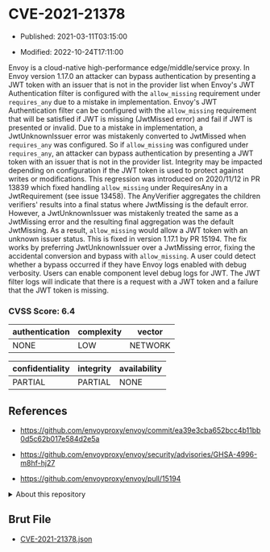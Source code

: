 # CVE-2021-21378

- Published: 2021-03-11T03:15:00

- Modified: 2022-10-24T17:11:00

Envoy is a cloud-native high-performance edge/middle/service proxy. In Envoy version 1.17.0 an attacker can bypass authentication by presenting a JWT token with an issuer that is not in the provider list when Envoy's JWT Authentication filter is configured with the `allow_missing` requirement under `requires_any` due to a mistake in implementation. Envoy's JWT Authentication filter can be configured with the `allow_missing` requirement that will be satisfied if JWT is missing (JwtMissed error) and fail if JWT is presented or invalid. Due to a mistake in implementation, a JwtUnknownIssuer error was mistakenly converted to JwtMissed when `requires_any` was configured. So if `allow_missing` was configured under `requires_any`, an attacker can bypass authentication by presenting a JWT token with an issuer that is not in the provider list. Integrity may be impacted depending on configuration if the JWT token is used to protect against writes or modifications. This regression was introduced on 2020/11/12 in PR 13839 which fixed handling `allow_missing` under RequiresAny in a JwtRequirement (see issue 13458). The AnyVerifier aggregates the children verifiers' results into a final status where JwtMissing is the default error. However, a JwtUnknownIssuer was mistakenly treated the same as a JwtMissing error and the resulting final aggregation was the default JwtMissing. As a result, `allow_missing` would allow a JWT token with an unknown issuer status. This is fixed in version 1.17.1 by PR 15194. The fix works by preferring JwtUnknownIssuer over a JwtMissing error, fixing the accidental conversion and bypass with `allow_missing`. A user could detect whether a bypass occurred if they have Envoy logs enabled with debug verbosity. Users can enable component level debug logs for JWT. The JWT filter logs will indicate that there is a request with a JWT token and a failure that the JWT token is missing.

### CVSS Score: **6.4**

| authentication | complexity | vector |
| --- | --- | --- |
| NONE | LOW | NETWORK |

| confidentiality | integrity | availability |
| --- | --- | --- |
| PARTIAL | PARTIAL | NONE |

## References

* https://github.com/envoyproxy/envoy/commit/ea39e3cba652bcc4b11bb0d5c62b017e584d2e5a

* https://github.com/envoyproxy/envoy/security/advisories/GHSA-4996-m8hf-hj27

* https://github.com/envoyproxy/envoy/pull/15194

<details>
<summary>About this repository</summary> 

  This repository is part of the project [Live Hack CVE](https://github.com/Live-Hack-CVE). Main website can be found [www.live-hack.org](https://www.live-hack.org) 
  
  Made by [Sn0wAlice](https://github.com/Sn0wAlice) for the people that care about security and need to have a feed of the latest CVEs. Hope you enjoy it, don't forget to star the repo and follow me on [Twitter](https://twitter.com/Sn0wAlice) and [Github](https://github.com/Sn0wAlice). And that is my [personnal website](https://www.alice-snow.me/)

  - [Home Page](https://github.com/Live-Hack-CVE)
  - [Framework](https://github.com/Live-Hack-CVE/cve-framework)
  - [CVE database](https://github.com/Live-Hack-CVE/full_database)
  - [Changelog](https://github.com/Live-Hack-CVE/Changelog)
</details>

## Brut File

* [CVE-2021-21378.json](https://raw.githubusercontent.com/Live-Hack-CVE/full_database/main/cves/2021/CVE-2021-21378.json)

